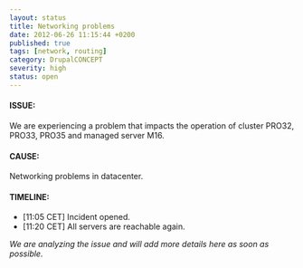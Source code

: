 ```yaml
---
layout: status
title: Networking problems
date: 2012-06-26 11:15:44 +0200
published: true
tags: [network, routing]
category: DrupalCONCEPT
severity: high
status: open
---
```


#### ISSUE:

We are experiencing a problem that impacts the operation of cluster PRO32, PRO33, PRO35 and managed server M16.


#### CAUSE:

Networking problems in datacenter.

#### TIMELINE:

* [11:05 CET] Incident opened. 
* [11:20 CET] All servers are reachable again.

*We are analyzing the issue and will add more details here as soon as possible.*
